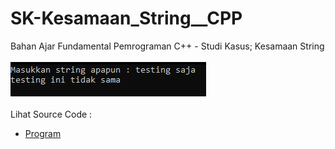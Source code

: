 # SK-Kesamaan_String__CPP
Bahan Ajar Fundamental Pemrograman C++ - Studi Kasus; Kesamaan String<br><br>
<img src="https://github.com/RizkyKhapidsyah/SK-Kesamaan_String__CPP/blob/master/SK-Kesamaan_String__CPP/Result/001.PNG"><br><br>
Lihat Source Code : <br>
- <a href="https://github.com/RizkyKhapidsyah/SK-Kesamaan_String__CPP/blob/master/SK-Kesamaan_String__CPP/Source.cpp">Program</a>
